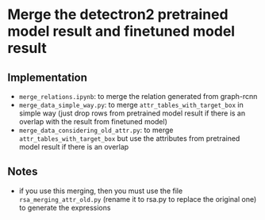 # Merge the detectron2 pretrained model result and finetuned model result
## Implementation
- `merge_relations.ipynb`: to merge the relation generated from graph-rcnn
- `merge_data_simple_way.py`: to merge `attr_tables_with_target_box` in simple way (just drop rows from pretrained model result if there is an overlap with the result from finetuned model)
- `merge_data_considering_old_attr.py`: to merge `attr_tables_with_target_box` but use the attributes from pretrained model result if there is an overlap

## Notes
- if you use this merging, then you must use the file `rsa_merging_attr_old.py`  (rename it to rsa.py to replace the original one) to generate the expressions
